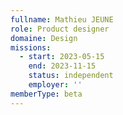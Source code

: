 ```yaml
---
fullname: Mathieu JEUNE
role: Product designer
domaine: Design
missions:
  - start: 2023-05-15
    end: 2023-11-15
    status: independent
    employer: ''
memberType: beta
---
```


